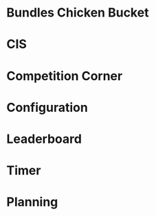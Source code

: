 # Bundles Chicken Bucket

# CIS 

# Competition Corner

# Configuration

# Leaderboard

# Timer

# Planning
